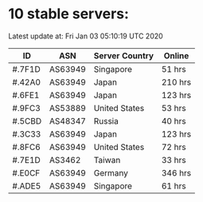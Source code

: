 # 10 stable servers:

Latest update at: Fri Jan 03 05:10:19 UTC 2020

| ID | ASN | Server Country | Online |
| -- | --- | -------------- | ------ |
| #.7F1D | AS63949 | Singapore | 51 hrs |
| #.42A0 | AS63949 | Japan | 210 hrs |
| #.6FE1 | AS63949 | Japan | 123 hrs |
| #.9FC3 | AS53889 | United States | 53 hrs |
| #.5CBD | AS48347 | Russia | 40 hrs |
| #.3C33 | AS63949 | Japan | 123 hrs |
| #.8FC6 | AS63949 | United States | 72 hrs |
| #.7E1D | AS3462 | Taiwan | 33 hrs |
| #.E0CF | AS63949 | Germany | 346 hrs |
| #.ADE5 | AS63949 | Singapore | 61 hrs |


